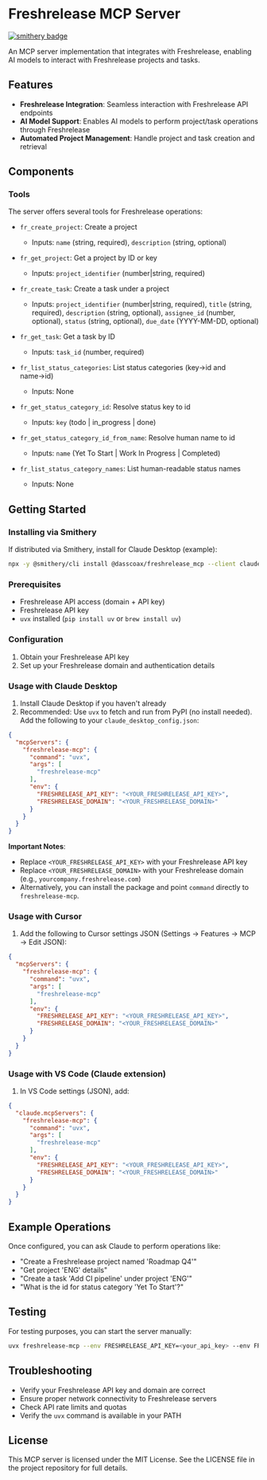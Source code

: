 # Freshrelease MCP Server
[![smithery badge](https://smithery.ai/badge/@dasscoax/freshrelease_mcp)](https://smithery.ai/server/@dasscoax/freshrelease_mcp)

An MCP server implementation that integrates with Freshrelease, enabling AI models to interact with Freshrelease projects and tasks.

## Features

- **Freshrelease Integration**: Seamless interaction with Freshrelease API endpoints
- **AI Model Support**: Enables AI models to perform project/task operations through Freshrelease
- **Automated Project Management**: Handle project and task creation and retrieval

## Components

### Tools

The server offers several tools for Freshrelease operations:

- `fr_create_project`: Create a project
  - Inputs: `name` (string, required), `description` (string, optional)

- `fr_get_project`: Get a project by ID or key
  - Inputs: `project_identifier` (number|string, required)

- `fr_create_task`: Create a task under a project
  - Inputs: `project_identifier` (number|string, required), `title` (string, required), `description` (string, optional), `assignee_id` (number, optional), `status` (string, optional), `due_date` (YYYY-MM-DD, optional)

- `fr_get_task`: Get a task by ID
  - Inputs: `task_id` (number, required)

- `fr_list_status_categories`: List status categories (key→id and name→id)
  - Inputs: None

- `fr_get_status_category_id`: Resolve status key to id
  - Inputs: `key` (todo | in_progress | done)

- `fr_get_status_category_id_from_name`: Resolve human name to id
  - Inputs: `name` (Yet To Start | Work In Progress | Completed)

- `fr_list_status_category_names`: List human-readable status names
  - Inputs: None

## Getting Started

### Installing via Smithery

If distributed via Smithery, install for Claude Desktop (example):

```bash
npx -y @smithery/cli install @dasscoax/freshrelease_mcp --client claude
```

### Prerequisites

- Freshrelease API access (domain + API key)
- Freshrelease API key
- `uvx` installed (`pip install uv` or `brew install uv`)

### Configuration

1. Obtain your Freshrelease API key
2. Set up your Freshrelease domain and authentication details

### Usage with Claude Desktop

1. Install Claude Desktop if you haven't already
2. Recommended: Use `uvx` to fetch and run from PyPI (no install needed). Add the following to your `claude_desktop_config.json`:


```json
{
  "mcpServers": {
    "freshrelease-mcp": {
      "command": "uvx",
      "args": [
        "freshrelease-mcp"
      ],
      "env": {
        "FRESHRELEASE_API_KEY": "<YOUR_FRESHRELEASE_API_KEY>",
        "FRESHRELEASE_DOMAIN": "<YOUR_FRESHRELEASE_DOMAIN>"
      }
    }
  }
}
```

**Important Notes**:
- Replace `<YOUR_FRESHRELEASE_API_KEY>` with your Freshrelease API key
- Replace `<YOUR_FRESHRELEASE_DOMAIN>` with your Freshrelease domain (e.g., `yourcompany.freshrelease.com`)
 - Alternatively, you can install the package and point `command` directly to `freshrelease-mcp`.

### Usage with Cursor

1. Add the following to Cursor settings JSON (Settings → Features → MCP → Edit JSON):

```json
{
  "mcpServers": {
    "freshrelease-mcp": {
      "command": "uvx",
      "args": [
        "freshrelease-mcp"
      ],
      "env": {
        "FRESHRELEASE_API_KEY": "<YOUR_FRESHRELEASE_API_KEY>",
        "FRESHRELEASE_DOMAIN": "<YOUR_FRESHRELEASE_DOMAIN>"
      }
    }
  }
}
```

### Usage with VS Code (Claude extension)

1. In VS Code settings (JSON), add:

```json
{
  "claude.mcpServers": {
    "freshrelease-mcp": {
      "command": "uvx",
      "args": [
        "freshrelease-mcp"
      ],
      "env": {
        "FRESHRELEASE_API_KEY": "<YOUR_FRESHRELEASE_API_KEY>",
        "FRESHRELEASE_DOMAIN": "<YOUR_FRESHRELEASE_DOMAIN>"
      }
    }
  }
}
```

## Example Operations

Once configured, you can ask Claude to perform operations like:

- "Create a Freshrelease project named 'Roadmap Q4'"
- "Get project 'ENG' details"
- "Create a task 'Add CI pipeline' under project 'ENG'"
- "What is the id for status category 'Yet To Start'?"


## Testing

For testing purposes, you can start the server manually:

```bash
uvx freshrelease-mcp --env FRESHRELEASE_API_KEY=<your_api_key> --env FRESHRELEASE_DOMAIN=<your_domain>
```

## Troubleshooting

- Verify your Freshrelease API key and domain are correct
- Ensure proper network connectivity to Freshrelease servers
- Check API rate limits and quotas
- Verify the `uvx` command is available in your PATH

## License

This MCP server is licensed under the MIT License. See the LICENSE file in the project repository for full details.
